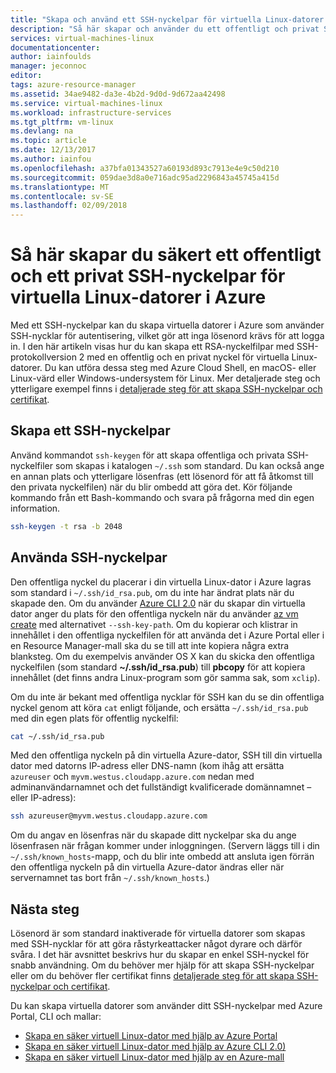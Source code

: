 ```yaml
---
title: "Skapa och använd ett SSH-nyckelpar för virtuella Linux-datorer i Azure | Microsoft Docs"
description: "Så här skapar och använder du ett offentligt och privat SSH-nyckelpar för virtuella Linux-datorer i Azure för att förbättra säkerheten för autentiseringsprocessen."
services: virtual-machines-linux
documentationcenter: 
author: iainfoulds
manager: jeconnoc
editor: 
tags: azure-resource-manager
ms.assetid: 34ae9482-da3e-4b2d-9d0d-9d672aa42498
ms.service: virtual-machines-linux
ms.workload: infrastructure-services
ms.tgt_pltfrm: vm-linux
ms.devlang: na
ms.topic: article
ms.date: 12/13/2017
ms.author: iainfou
ms.openlocfilehash: a37bfa01343527a60193d893c7913e4e9c50d210
ms.sourcegitcommit: 059dae3d8a0e716adc95ad2296843a45745a415d
ms.translationtype: MT
ms.contentlocale: sv-SE
ms.lasthandoff: 02/09/2018
---
```

# <a name="how-to-create-and-use-an-ssh-public-and-private-key-pair-for-linux-vms-in-azure"></a>Så här skapar du säkert ett offentligt och ett privat SSH-nyckelpar för virtuella Linux-datorer i Azure
Med ett SSH-nyckelpar kan du skapa virtuella datorer i Azure som använder SSH-nycklar för autentisering, vilket gör att inga lösenord krävs för att logga in. I den här artikeln visas hur du kan skapa ett RSA-nyckelfilpar med SSH-protokollversion 2 med en offentlig och en privat nyckel för virtuella Linux-datorer. Du kan utföra dessa steg med Azure Cloud Shell, en macOS- eller Linux-värd eller Windows-undersystem för Linux. Mer detaljerade steg och ytterligare exempel finns i [detaljerade steg för att skapa SSH-nyckelpar och certifikat](create-ssh-keys-detailed.md).

## <a name="create-an-ssh-key-pair"></a>Skapa ett SSH-nyckelpar
Använd kommandot `ssh-keygen` för att skapa offentliga och privata SSH-nyckelfiler som skapas i katalogen `~/.ssh` som standard. Du kan också ange en annan plats och ytterligare lösenfras (ett lösenord för att få åtkomst till den privata nyckelfilen) när du blir ombedd att göra det. Kör följande kommando från ett Bash-kommando och svara på frågorna med din egen information.

```bash
ssh-keygen -t rsa -b 2048
```

## <a name="use-the-ssh-key-pair"></a>Använda SSH-nyckelpar
Den offentliga nyckel du placerar i din virtuella Linux-dator i Azure lagras som standard i `~/.ssh/id_rsa.pub`, om du inte har ändrat plats när du skapade den. Om du använder [Azure CLI 2.0](/cli/azure) när du skapar din virtuella dator anger du plats för den offentliga nyckeln när du använder [az vm create](/cli/azure/vm#az_vm_create) med alternativet `--ssh-key-path`. Om du kopierar och klistrar in innehållet i den offentliga nyckelfilen för att använda det i Azure Portal eller i en Resource Manager-mall ska du se till att inte kopiera några extra blanksteg. Om du exempelvis använder OS X kan du skicka den offentliga nyckelfilen (som standard **~/.ssh/id_rsa.pub**) till **pbcopy** för att kopiera innehållet (det finns andra Linux-program som gör samma sak, som `xclip`).

Om du inte är bekant med offentliga nycklar för SSH kan du se din offentliga nyckel genom att köra `cat` enligt följande, och ersätta `~/.ssh/id_rsa.pub` med din egen plats för offentlig nyckelfil:

```bash
cat ~/.ssh/id_rsa.pub
```

Med den offentliga nyckeln på din virtuella Azure-dator, SSH till din virtuella dator med datorns IP-adress eller DNS-namn (kom ihåg att ersätta `azureuser` och `myvm.westus.cloudapp.azure.com` nedan med adminanvändarnamnet och det fullständigt kvalificerade domännamnet – eller IP-adress):

```bash
ssh azureuser@myvm.westus.cloudapp.azure.com
```

Om du angav en lösenfras när du skapade ditt nyckelpar ska du ange lösenfrasen när frågan kommer under inloggningen. (Servern läggs till i din `~/.ssh/known_hosts`-mapp, och du blir inte ombedd att ansluta igen förrän den offentliga nyckeln på din virtuella Azure-dator ändras eller när servernamnet tas bort från `~/.ssh/known_hosts`.)

## <a name="next-steps"></a>Nästa steg

Lösenord är som standard inaktiverade för virtuella datorer som skapas med SSH-nycklar för att göra råstyrkeattacker något dyrare och därför svåra. I det här avsnittet beskrivs hur du skapar en enkel SSH-nyckel för snabb användning. Om du behöver mer hjälp för att skapa SSH-nyckelpar eller om du behöver fler certifikat finns [detaljerade steg för att skapa SSH-nyckelpar och certifikat](create-ssh-keys-detailed.md).

Du kan skapa virtuella datorer som använder ditt SSH-nyckelpar med Azure Portal, CLI och mallar:

* [Skapa en säker virtuell Linux-dator med hjälp av Azure Portal](quick-create-portal.md?toc=%2fazure%2fvirtual-machines%2flinux%2ftoc.json)
* [Skapa en säker virtuell Linux-dator med hjälp av Azure CLI 2.0)](quick-create-cli.md?toc=%2fazure%2fvirtual-machines%2flinux%2ftoc.json)
* [Skapa en säker virtuell Linux-dator med hjälp av en Azure-mall](create-ssh-secured-vm-from-template.md?toc=%2fazure%2fvirtual-machines%2flinux%2ftoc.json)
